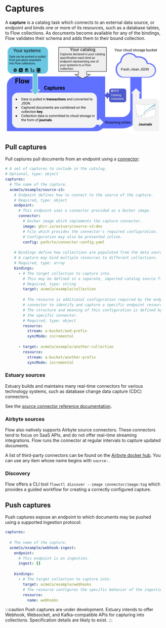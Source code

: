 # Captures

A **capture** is a catalog task which connects to an external data source, or endpoint
and binds one or more of its resources, such as a database tables,
to Flow collections.
As documents become available for any of the bindings,
Flow validates their schema and adds them to their bound collection.

![](<captures.svg>)

## Pull captures

Pull captures pull documents from an endpoint using a [connector](../#connectors):

```yaml
# A set of captures to include in the catalog.
# Optional, type: object
captures:
  # The name of the capture.
  acmeCo/example/source-s3:
    # Endpoint defines how to connect to the source of the capture.
    # Required, type: object
    endpoint:
      # This endpoint uses a connector provided as a Docker image.
      connector:
        # Docker image which implements the capture connector.
        image: ghcr.io/estuary/source-s3:dev
        # File which provides the connector's required configuration.
        # Configuration may also be presented inline.
        config: path/to/connector-config.yaml

    # Bindings define how collections are populated from the data source.
    # A capture may bind multiple resources to different collections.
    # Required, type: array
    bindings:
      - # The target collection to capture into.
        # This may be defined in a separate, imported catalog source file.
        # Required, type: string
        target: acmeCo/example/collection

        # The resource is additional configuration required by the endpoint
        # connector to identify and capture a specific endpoint resource.
        # The structure and meaning of this configuration is defined by
        # the specific connector.
        # Required, type: object
        resource:
          stream: a-bucket/and-prefix
          syncMode: incremental

      - target: acmeCo/example/another-collection
        resource:
          stream: a-bucket/another-prefix
          syncMode: incremental
```

### Estuary sources

Estuary builds and maintains many real-time connectors for various technology systems,
such as database change data capture (CDC) connectors.

See the [source connector reference documentation](../reference/Connectors/capture-connectors/README.md).

### Airbyte sources

Flow also natively supports Airbyte source connectors.
These connectors tend to focus on SaaS APIs, and do not offer real-time streaming integrations.
Flow runs the connector at regular intervals to capture updated documents.

A list of third-party connectors can be found on the
[Airbyte docker hub](https://hub.docker.com/u/airbyte?page=1).
You can use any item whose name begins with `source-`.

### Discovery

Flow offers a CLI tool `flowctl discover --image connector/image:tag` which
provides a guided workflow for creating a correctly configured capture.

## Push captures

Push captures expose an endpoint to which documents may be pushed using a supported ingestion protocol:

```yaml
captures:

  # The name of the capture.
  acmeCo/example/webhook-ingest:
    endpoint:
      # This endpoint is an ingestion.
      ingest: {}

    bindings:
      - # The target collection to capture into.
        target: acmeCo/example/webhooks
        # The resource configures the specific behavior of the ingestion endpoint.
        resource:
          name: webhooks
```

:::caution
Push captures are under development.
Estuary intends to offer Webhook, Websocket, and Kafka-compatible APIs for capturing into collections. Specification details are likely to exist.
:::